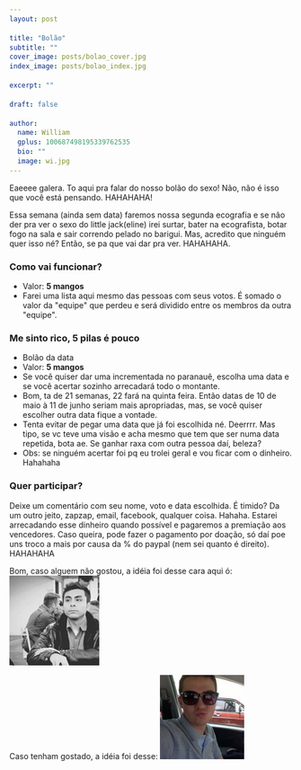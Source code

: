 ```yaml
---
layout: post

title: "Bolão"
subtitle: ""
cover_image: posts/bolao_cover.jpg
index_image: posts/bolao_index.jpg

excerpt: ""

draft: false

author:
  name: William
  gplus: 100687498195339762535 
  bio: ""
  image: wi.jpg
---
```


Eaeeee galera. To aqui pra falar do nosso bolão do sexo! Não, não é isso que você está pensando. HAHAHAHA!

Essa semana (ainda sem data) faremos nossa segunda ecografia e se não der pra ver o sexo do little jack(eline) irei surtar, bater na ecografista, botar fogo na sala e sair correndo pelado no barigui. Mas, acredito que ninguém quer isso né? Então, se pa que vai dar pra ver. HAHAHAHA.

### Como vai funcionar?

* Valor: **5 mangos**
* Farei uma lista aqui mesmo das pessoas com seus votos. É somado o valor da "equipe" que perdeu e será dividido entre os membros da outra "equipe".

### Me sinto rico, 5 pilas é pouco

* Bolão da data
* Valor: **5 mangos**
* Se você quiser dar uma incrementada no paranauê, escolha uma data e se você acertar sozinho arrecadará todo o montante.
* Bom, ta de 21 semanas, 22 fará na quinta feira. Então datas de 10 de maio à 11 de junho seriam mais apropriadas, mas, se você quiser escolher outra data fique a vontade.
* Tenta evitar de pegar uma data que já foi escolhida né. Deerrrr. Mas tipo, se vc teve uma visão e acha mesmo que tem que ser numa data repetida, bota ae. Se ganhar raxa com outra pessoa daí, beleza?
* Obs: se ninguém acertar foi pq eu trolei geral e vou ficar com o dinheiro. Hahahaha
 
### Quer participar?

Deixe um comentário com seu nome, voto e data escolhida. É timido? Da um outro jeito, zapzap, email, facebook, qualquer coisa. Hahaha.
Estarei arrecadando esse dinheiro quando possível e pagaremos a premiação aos vencedores. Caso queira, pode fazer o pagamento por doação, só daí poe uns troco a mais por causa da % do paypal (nem sei quanto é direito). HAHAHAHA

Bom, caso alguem não gostou, a idéia foi desse cara aqui ó:
<img src="/images/six.jpg">

Caso tenham gostado, a idéia foi desse:
<img src="/images/wi.jpg">